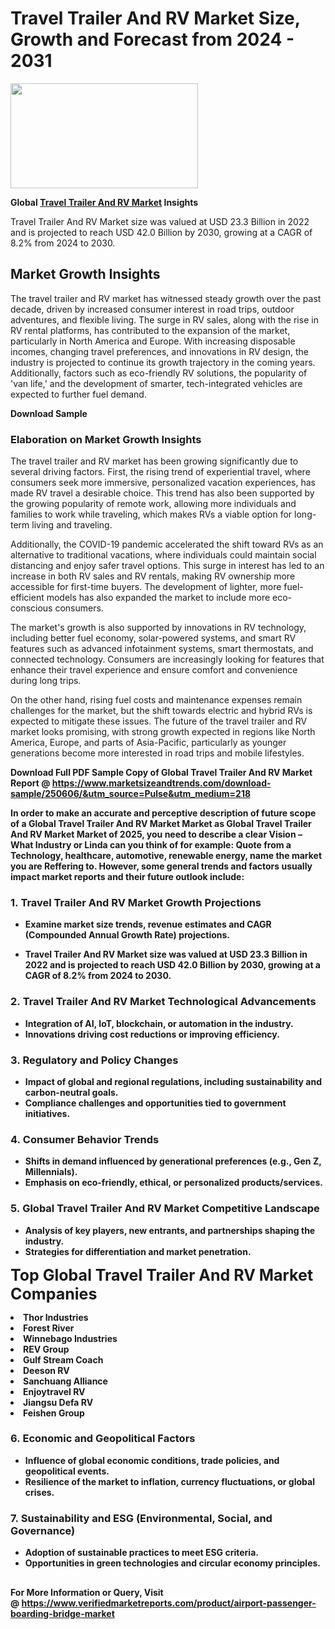 <H1>Travel Trailer And RV Market Size, Growth and Forecast from 2024 - 2031</H1><img class="aligncenter size-medium wp-image-584254" src="https://thirdeyenews.in/wp-content/uploads/2024/09/Global-Market-Research-300x168.jpeg" alt="" width="300" height="168" /><p><strong>Global&nbsp;<a href="https://www.marketsizeandtrends.com/download-sample/250606/&amp;utm_source=Pulse&amp;utm_medium=218">Travel Trailer And RV Market</a> Insights</strong></p><p>Travel Trailer And RV Market size was valued at USD 23.3 Billion in 2022 and is projected to reach USD 42.0 Billion by 2030, growing at a CAGR of 8.2% from 2024 to 2030.</p><p><h2>Market Growth Insights</h2> <p>The travel trailer and RV market has witnessed steady growth over the past decade, driven by increased consumer interest in road trips, outdoor adventures, and flexible living. The surge in RV sales, along with the rise in RV rental platforms, has contributed to the expansion of the market, particularly in North America and Europe. With increasing disposable incomes, changing travel preferences, and innovations in RV design, the industry is projected to continue its growth trajectory in the coming years. Additionally, factors such as eco-friendly RV solutions, the popularity of 'van life,' and the development of smarter, tech-integrated vehicles are expected to further fuel demand.</p> <p><strong>Download Sample</strong></p> <h3>Elaboration on Market Growth Insights</h3> <p>The travel trailer and RV market has been growing significantly due to several driving factors. First, the rising trend of experiential travel, where consumers seek more immersive, personalized vacation experiences, has made RV travel a desirable choice. This trend has also been supported by the growing popularity of remote work, allowing more individuals and families to work while traveling, which makes RVs a viable option for long-term living and traveling.</p> <p>Additionally, the COVID-19 pandemic accelerated the shift toward RVs as an alternative to traditional vacations, where individuals could maintain social distancing and enjoy safer travel options. This surge in interest has led to an increase in both RV sales and RV rentals, making RV ownership more accessible for first-time buyers. The development of lighter, more fuel-efficient models has also expanded the market to include more eco-conscious consumers.</p> <p>The market's growth is also supported by innovations in RV technology, including better fuel economy, solar-powered systems, and smart RV features such as advanced infotainment systems, smart thermostats, and connected technology. Consumers are increasingly looking for features that enhance their travel experience and ensure comfort and convenience during long trips.</p> <p>On the other hand, rising fuel costs and maintenance expenses remain challenges for the market, but the shift towards electric and hybrid RVs is expected to mitigate these issues. The future of the travel trailer and RV market looks promising, with strong growth expected in regions like North America, Europe, and parts of Asia-Pacific, particularly as younger generations become more interested in road trips and mobile lifestyles.</p> <p><strong></p><p><span class=""><strong>Download Full PDF Sample Copy of Global Travel Trailer And RV Market Report</strong> @ <a href="https://www.marketsizeandtrends.com/download-sample/250606/&amp;utm_source=Pulse&amp;utm_medium=218" target="_blank">https://www.marketsizeandtrends.com/download-sample/250606/&amp;utm_source=Pulse&amp;utm_medium=218</a></span></p><p>In order to make an accurate and perceptive description of future scope of a Global&nbsp;Travel Trailer And RV Market Market as Global&nbsp;Travel Trailer And RV Market Market of 2025, you need to describe a clear Vision &ndash; What Industry or Linda can you think of for example: Quote from a Technology, healthcare, automotive, renewable energy, name the market you are Reffering to. However, some general trends and factors usually impact market reports and their future outlook include:</p><h3>1.&nbsp;<strong>Travel Trailer And RV Market Growth Projections</strong></h3><ul><li>Examine market size trends, revenue estimates and CAGR (Compounded Annual Growth Rate) projections.</li><li><p>Travel Trailer And RV Market size was valued at USD 23.3 Billion in 2022 and is projected to reach USD 42.0 Billion by 2030, growing at a CAGR of 8.2% from 2024 to 2030.</p></li></ul><h3>2.&nbsp;<strong>Travel Trailer And RV Market Technological Advancements</strong></h3><ul><li>Integration of AI, IoT, blockchain, or automation in the industry.</li><li>Innovations driving cost reductions or improving efficiency.</li></ul><h3>3.&nbsp;<strong>Regulatory and Policy Changes</strong></h3><ul><li>Impact of global and regional regulations, including sustainability and carbon-neutral goals.</li><li>Compliance challenges and opportunities tied to government initiatives.</li></ul><h3>4.&nbsp;<strong>Consumer Behavior Trends</strong></h3><ul><li>Shifts in demand influenced by generational preferences (e.g., Gen Z, Millennials).</li><li>Emphasis on eco-friendly, ethical, or personalized products/services.</li></ul><h3>5.&nbsp;<strong>Global Travel Trailer And RV Market Competitive Landscape</strong></h3><ul><li>Analysis of key players, new entrants, and partnerships shaping the industry.</li><li>Strategies for differentiation and market penetration.</li></ul><p data-pm-slice="1 1 []"><span style="color: inherit; font-family: inherit; font-size: 25px;">Top Global Travel Trailer And RV Market Companies</span></p><div class="" data-test-id=""><p><li>Thor Industries</li><li> Forest River</li><li> Winnebago Industries</li><li> REV Group</li><li> Gulf Stream Coach</li><li> Deeson RV</li><li> Sanchuang Alliance</li><li> Enjoytravel RV</li><li> Jiangsu Defa RV</li><li> Feishen Group</li></p></div><h3>6.&nbsp;<strong>Economic and Geopolitical Factors</strong></h3><ul><li>Influence of global economic conditions, trade policies, and geopolitical events.</li><li>Resilience of the market to inflation, currency fluctuations, or global crises.</li></ul><h3>7.&nbsp;<strong>Sustainability and ESG (Environmental, Social, and Governance)</strong></h3><ul><li>Adoption of sustainable practices to meet ESG criteria.</li><li>Opportunities in green technologies and circular economy principles.</li></ul><h2><strong style="font-size: 14px;">For More Information or Query, Visit @&nbsp;</strong><a style="background-color: #ffffff; font-size: 14px;" href="https://www.marketsizeandtrends.com/report/travel-trailer-and-rv-market/" target="_blank">https://www.verifiedmarketreports.com/product/airport-passenger-boarding-bridge-market</a></h2>
